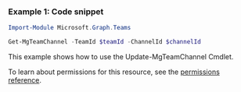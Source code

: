 ### Example 1: Code snippet

```powershellImport-Module Microsoft.Graph.Teams

Get-MgTeamChannel -TeamId $teamId -ChannelId $channelId
```
This example shows how to use the Update-MgTeamChannel Cmdlet.
To learn about permissions for this resource, see the [permissions reference](/graph/permissions-reference).

